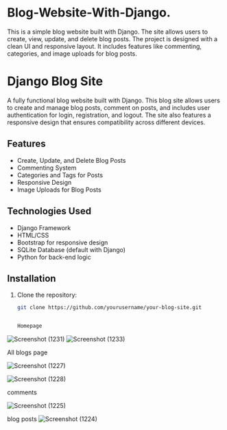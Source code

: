 # Blog-Website-With-Django.
This is a simple blog website built with Django. The site allows users to create, view, update, and delete blog posts. The project is designed with a clean UI and responsive layout. It includes features like commenting, categories, and image uploads for blog posts.

# Django Blog Site

A fully functional blog website built with Django. This blog site allows users to create and manage blog posts, comment on posts, and includes user authentication for login, registration, and logout. The site also features a responsive design that ensures compatibility across different devices.



## Features

- Create, Update, and Delete Blog Posts
- Commenting System
- Categories and Tags for Posts
- Responsive Design
- Image Uploads for Blog Posts

## Technologies Used

- Django Framework
- HTML/CSS
- Bootstrap for responsive design
- SQLite Database (default with Django)
- Python for back-end logic

## Installation

1. Clone the repository:

   ```bash
   git clone https://github.com/yourusername/your-blog-site.git


   Homepage

![Screenshot (1231)](https://github.com/user-attachments/assets/ec0f92d5-1747-4734-8e41-fb8f1d471b01)
![Screenshot (1233)](https://github.com/user-attachments/assets/7fca65f7-f9fd-4b1f-b3fb-32e281495325)

All blogs page 

![Screenshot (1227)](https://github.com/user-attachments/assets/0723bbfb-627d-4368-ab66-badcd1cfb675)

![Screenshot (1228)](https://github.com/user-attachments/assets/462c86ef-47be-43d9-b6ad-012998afbc4d)

comments

![Screenshot (1225)](https://github.com/user-attachments/assets/91127514-fab6-4577-9c86-c97af932edc4)

blog posts
![Screenshot (1224)](https://github.com/user-attachments/assets/1f0c609d-ab0b-4226-8365-938910e5149b)




